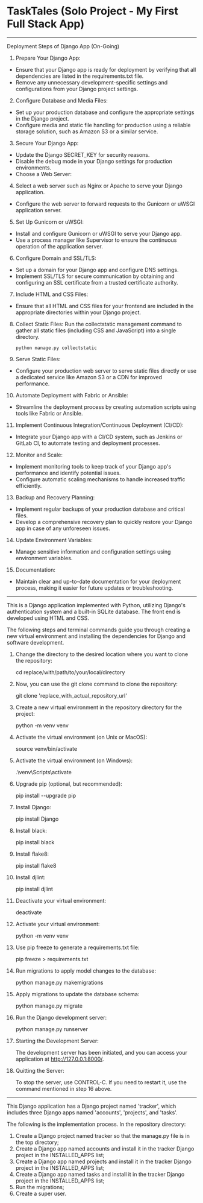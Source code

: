 # TaskTales (Solo Project - My First Full Stack App)

---

Deployment Steps of Django App (On-Going)

1. Prepare Your Django App:

- Ensure that your Django app is ready for deployment by verifying that all dependencies are listed in the requirements.txt file.
- Remove any unnecessary development-specific settings and configurations from your Django project settings.

2. Configure Database and Media Files:

- Set up your production database and configure the appropriate settings in the Django project.
- Configure media and static file handling for production using a reliable storage solution, such as Amazon S3 or a similar service.

3. Secure Your Django App:

- Update the Django SECRET_KEY for security reasons.
- Disable the debug mode in your Django settings for production environments.
- Choose a Web Server:

4. Select a web server such as Nginx or Apache to serve your Django application.

- Configure the web server to forward requests to the Gunicorn or uWSGI application server.

5. Set Up Gunicorn or uWSGI:

- Install and configure Gunicorn or uWSGI to serve your Django app.
- Use a process manager like Supervisor to ensure the continuous operation of the application server.

6. Configure Domain and SSL/TLS:

- Set up a domain for your Django app and configure DNS settings.
- Implement SSL/TLS for secure communication by obtaining and configuring an SSL certificate from a trusted certificate authority.

7. Include HTML and CSS Files:

- Ensure that all HTML and CSS files for your frontend are included in the appropriate directories within your Django project.

8. Collect Static Files:
   Run the collectstatic management command to gather all static files (including CSS and JavaScript) into a single directory.

   `python manage.py collectstatic`

9. Serve Static Files:

- Configure your production web server to serve static files directly or use a dedicated service like Amazon S3 or a CDN for improved performance.

10. Automate Deployment with Fabric or Ansible:

- Streamline the deployment process by creating automation scripts using tools like Fabric or Ansible.

11. Implement Continuous Integration/Continuous Deployment (CI/CD):

- Integrate your Django app with a CI/CD system, such as Jenkins or GitLab CI, to automate testing and deployment processes.

12. Monitor and Scale:

- Implement monitoring tools to keep track of your Django app's performance and identify potential issues.
- Configure automatic scaling mechanisms to handle increased traffic efficiently.

13. Backup and Recovery Planning:

- Implement regular backups of your production database and critical files.
- Develop a comprehensive recovery plan to quickly restore your Django app in case of any unforeseen issues.

14. Update Environment Variables:

- Manage sensitive information and configuration settings using environment variables.

15. Documentation:

- Maintain clear and up-to-date documentation for your deployment process, making it easier for future updates or troubleshooting.

---

This is a Django application implemented with Python, utilizing Django's authentication system and a built-in SQLite database.
The front end is developed using HTML and CSS.

The following steps and terminal commands guide you through creating a new virtual environment
and installing the dependencies for Django and software development.

1.  Change the directory to the desired location where you want to clone the repository:

    cd replace/with/path/to/your/local/directory

2.  Now, you can use the git clone command to clone the repository:

    git clone 'replace_with_actual_repository_url'

3.  Create a new virtual environment in the repository directory for the project:

    python -m venv venv

4.  Activate the virtual environment (on Unix or MacOS):

    source venv/bin/activate

5.  Activate the virtual environment (on Windows):

    .\venv\Scripts\activate

6.  Upgrade pip (optional, but recommended):

    pip install --upgrade pip

7.  Install Django:

    pip install Django

8.  Install black:

    pip install black

9.  Install flake8:

    pip install flake8

10. Install djlint:

    pip install djlint

11. Deactivate your virtual environment:

    deactivate

12. Activate your virtual environment:

    python -m venv venv

13. Use pip freeze to generate a requirements.txt file:

    pip freeze > requirements.txt

14. Run migrations to apply model changes to the database:

    python manage.py makemigrations

15. Apply migrations to update the database schema:

    python manage.py migrate

16. Run the Django development server:

    python manage.py runserver

17. Starting the Development Server:

    The development server has been initiated, and you can access your application at http://127.0.0.1:8000/.

18. Quitting the Server:

    To stop the server, use CONTROL-C. If you need to restart it, use the command mentioned in step 16 above.

---

This Django application has a Django project named 'tracker', which includes three Django apps named 'accounts', 'projects', and 'tasks'.

The following is the implementation process. In the repository directory:

1. Create a Django project named tracker so that the manage.py file is in the top directory;
2. Create a Django app named accounts and install it in the tracker Django project in the INSTALLED_APPS list;
3. Create a Django app named projects and install it in the tracker Django project in the INSTALLED_APPS list;
4. Create a Django app named tasks and install it in the tracker Django project in the INSTALLED_APPS list;
5. Run the migrations;
6. Create a super user.

